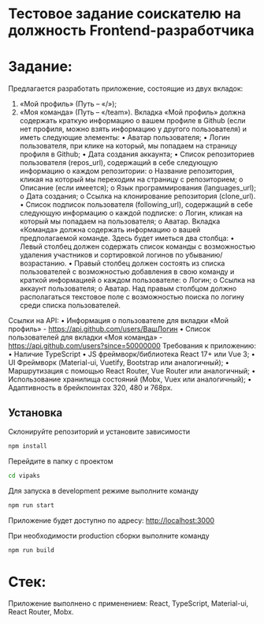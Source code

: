 # Тестовое задание соискателю на должность Frontend-разработчика

# Задание:
Предлагается разработать приложение, состоящие из двух вкладок:
1. «Мой профиль» (Путь – «/»);
2. «Моя команда» (Путь – «/team»).
Вкладка «Мой профиль» должна содержать краткую информацию о вашем профиле в Github (если нет профиля, можно взять информацию у другого пользователя) и иметь следующие элементы:
• Аватар пользователя;
• Логин пользователя, при клике на который, мы попадаем на страницу профиля в Github;
• Дата создания аккаунта;
• Список репозиториев пользователя (repos_url), содержащий в себе следующую информацию о каждом репозитории:
	o Название репозитория, кликая на который мы переходим на страницу с репозиторием;
	o Описание (если имеется);
	o Язык программирования (languages_url);
	o Дата создания;
	o Ссылка на клонирование репозитория (clone_url).
• Список подписок пользователя (following_url), содержащий в себе следующую информацию о каждой подписке:
	o Логин, кликая на который мы попадаем на пользователя;
	o Аватар.
Вкладка «Команда» должна содержать информацию о вашей предполагаемой команде. Здесь будет иметься два столбца:
• Левый столбец должен содержать список команды с возможностью удаления участников и сортировкой логинов по убыванию/возрастанию.
• Правый столбец должен состоять из списка пользователей с возможностью добавления в свою команду и краткой информацией о каждом пользователе:
	o Логин;
	o Ссылка на аккаунт пользователя;
	o Аватар.
Над правым столбцом должно располагаться текстовое поле с возможностью поиска по логину среди списка пользователей.

Ссылки на API:
• Информация  о  пользователе  для  вкладки  «Мой  профиль» - https://api.github.com/users/ВашЛогин
• Список пользователей для вкладки «Моя команда» - https://api.github.com/users?since=50000000
Требования к приложению:
• Наличие TypeScript
•  JS фреймворк/библиотека React 17+ или Vue 3;
•  UI Фреймворк (Material-ui, Vuetify, Bootstrap или аналогичный);
•  Маршрутизация с помощью React Router, Vue Router или аналогичный;
•  Использование хранилища состояний (Mobx, Vuex или аналогичный);
•  Адаптивность в брейкпоинтах 320, 480 и 768px.

## Установка

Склонируйте репозиторий и установите зависимости

```sh
npm install
```

Перейдите в папку с проектом

```sh
cd vipaks
```

Для запуска в development режиме выполните команду

```sh
npm run start
```

Приложение будет доступно по адресу: [http://localhost:3000](http://localhost:3000)

При необходимости production сборки выполните команду

```sh
npm run build
```

# Стек:
Приложение выполнено с применением: React, TypeScript, Material-ui, React Router, Mobx.